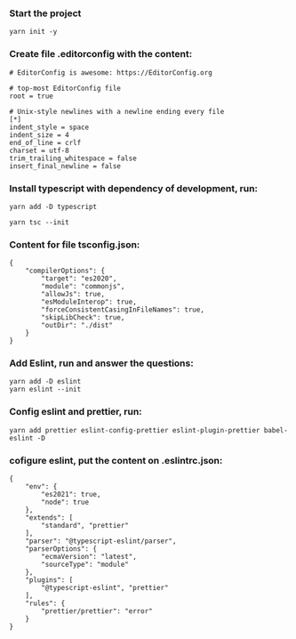 ### Start the project

    yarn init -y

### Create file .editorconfig with the content:

    # EditorConfig is awesome: https://EditorConfig.org

    # top-most EditorConfig file
    root = true

    # Unix-style newlines with a newline ending every file
    [*]
    indent_style = space
    indent_size = 4
    end_of_line = crlf
    charset = utf-8
    trim_trailing_whitespace = false
    insert_final_newline = false

### Install typescript with dependency of development, run:

    yarn add -D typescript

    yarn tsc --init

### Content for file tsconfig.json:

    {
        "compilerOptions": {
            "target": "es2020",
            "module": "commonjs",
            "allowJs": true,
            "esModuleInterop": true,
            "forceConsistentCasingInFileNames": true,
            "skipLibCheck": true,
            "outDir": "./dist"
        }
    }

### Add Eslint, run and answer the questions:

    yarn add -D eslint
    yarn eslint --init

### Config eslint and prettier, run:

    yarn add prettier eslint-config-prettier eslint-plugin-prettier babel-eslint -D

### cofigure eslint, put the content on .eslintrc.json:

    {
        "env": {
            "es2021": true,
            "node": true
        },
        "extends": [
            "standard", "prettier"
        ],
        "parser": "@typescript-eslint/parser",
        "parserOptions": {
            "ecmaVersion": "latest",
            "sourceType": "module"
        },
        "plugins": [
            "@typescript-eslint", "prettier"
        ],
        "rules": {
            "prettier/prettier": "error"
        }
    }
